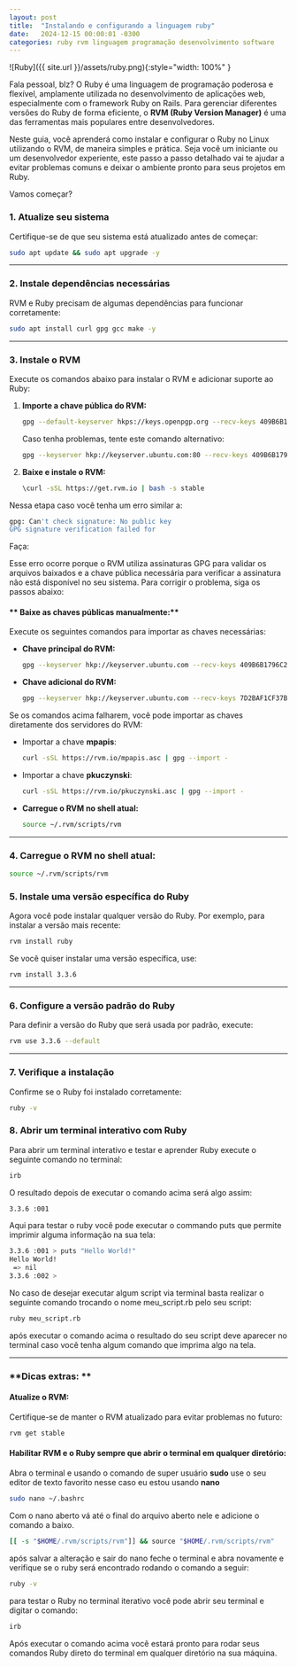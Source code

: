 ```yaml
---
layout: post
title:  "Instalando e configurando a linguagem ruby"
date:   2024-12-15 00:00:01 -0300
categories: ruby rvm linguagem programação desenvolvimento software
---
```


![Ruby]({{ site.url }}/assets/ruby.png){:style="width: 100%" }

Fala pessoal, blz? O Ruby é uma linguagem de programação poderosa e flexível, amplamente utilizada no desenvolvimento de aplicações web, especialmente com o framework Ruby on Rails. Para gerenciar diferentes versões do Ruby de forma eficiente, o **RVM (Ruby Version Manager)** é uma das ferramentas mais populares entre desenvolvedores.  

Neste guia, você aprenderá como instalar e configurar o Ruby no Linux utilizando o RVM, de maneira simples e prática. Seja você um iniciante ou um desenvolvedor experiente, este passo a passo detalhado vai te ajudar a evitar problemas comuns e deixar o ambiente pronto para seus projetos em Ruby.  

Vamos começar?  

### **1. Atualize seu sistema**
Certifique-se de que seu sistema está atualizado antes de começar:  
```bash
sudo apt update && sudo apt upgrade -y
```

---

### **2. Instale dependências necessárias**
RVM e Ruby precisam de algumas dependências para funcionar corretamente:  
```bash
sudo apt install curl gpg gcc make -y
```

---

### **3. Instale o RVM**
Execute os comandos abaixo para instalar o RVM e adicionar suporte ao Ruby:  

1. **Importe a chave pública do RVM:**  
   ```bash
   gpg --default-keyserver hkps://keys.openpgp.org --recv-keys 409B6B1796C275462A1703113804BB82D39DC0E3
   ```
   Caso tenha problemas, tente este comando alternativo:  
   ```bash
   gpg --keyserver hkp://keyserver.ubuntu.com:80 --recv-keys 409B6B1796C275462A1703113804BB82D39DC0E3
   ```

2. **Baixe e instale o RVM:**  
   ```bash
   \curl -sSL https://get.rvm.io | bash -s stable
   ```

Nessa etapa caso você tenha um erro similar a:

```bash
gpg: Can't check signature: No public key
GPG signature verification failed for 
```

Faça:

Esse erro ocorre porque o RVM utiliza assinaturas GPG para validar os arquivos baixados e a chave pública necessária para verificar a assinatura não está disponível no seu sistema. Para corrigir o problema, siga os passos abaixo:

#### ** Baixe as chaves públicas manualmente:**
Execute os seguintes comandos para importar as chaves necessárias:  

- **Chave principal do RVM:**
   ```bash
   gpg --keyserver hkp://keyserver.ubuntu.com --recv-keys 409B6B1796C275462A1703113804BB82D39DC0E3
   ```

- **Chave adicional do RVM:**
   ```bash
   gpg --keyserver hkp://keyserver.ubuntu.com --recv-keys 7D2BAF1CF37B13E2069D6956105BD0E739499BDB
   ```

Se os comandos acima falharem, você pode importar as chaves diretamente dos servidores do RVM:  

- Importar a chave **mpapis**:
  ```bash
  curl -sSL https://rvm.io/mpapis.asc | gpg --import -
  ```

- Importar a chave **pkuczynski**:
  ```bash
  curl -sSL https://rvm.io/pkuczynski.asc | gpg --import -
  ```

- **Carregue o RVM no shell atual:**  
   ```bash
   source ~/.rvm/scripts/rvm
   ```

---

### **4. Carregue o RVM no shell atual:**  
   ```bash
   source ~/.rvm/scripts/rvm
   ```

### **5. Instale uma versão específica do Ruby**
Agora você pode instalar qualquer versão do Ruby. Por exemplo, para instalar a versão mais recente:  
```bash
rvm install ruby
```

Se você quiser instalar uma versão específica, use:  
```bash
rvm install 3.3.6
```

---

### **6. Configure a versão padrão do Ruby**
Para definir a versão do Ruby que será usada por padrão, execute:  
```bash
rvm use 3.3.6 --default
```

---

### **7. Verifique a instalação**
Confirme se o Ruby foi instalado corretamente:  
```bash
ruby -v
```

### **8. Abrir um terminal interativo com Ruby**
Para abrir um terminal interativo e testar e aprender Ruby execute o seguinte comando no terminal:  
```bash
irb
```
O resultado depois de executar o comando acima será algo assim:

```bash
3.3.6 :001 
```

Aqui para testar o ruby você pode executar o commando puts que permite imprimir alguma informação na sua tela:
```bash
3.3.6 :001 > puts "Hello World!"
Hello World!
 => nil 
3.3.6 :002 > 
```

No caso de desejar executar algum script via terminal basta realizar o seguinte comando trocando o nome meu_script.rb pelo seu script:

```bash
ruby meu_script.rb
```
após executar o comando acima o resultado do seu script deve aparecer no terminal caso você tenha algum comando que imprima algo na tela.

---

### **Dicas extras: **

#### __Atualize o RVM:__
Certifique-se de manter o RVM atualizado para evitar problemas no futuro:  
```bash
rvm get stable
```

#### __Habilitar RVM e o Ruby sempre que abrir o terminal em qualquer diretório:__

Abra o terminal e usando o comando de super usuário __sudo__ use o seu editor de texto favorito nesse caso eu estou usando __nano__

```bash
sudo nano ~/.bashrc
```
Com o nano aberto vá até o final do arquivo aberto nele e adicione o comando a baixo.
```bash
[[ -s "$HOME/.rvm/scripts/rvm"]] && source "$HOME/.rvm/scripts/rvm"
```

após salvar a alteração e sair do nano feche o terminal e abra novamente e verifique se o ruby será encontrado rodando o comando a seguir:
```bash
ruby -v
```

para testar o Ruby no terminal iterativo você pode abrir seu terminal e digitar o comando:

```bash
irb
```
Após executar o comando acima você estará pronto para rodar seus comandos Ruby direto do terminal em qualquer diretório na sua máquina.